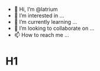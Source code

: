 - 👋 Hi, I’m @latrium
- 👀 I’m interested in ...
- 🌱 I’m currently learning ...
- 💞️ I’m looking to collaborate on ...
- 📫 How to reach me ...

<!---
latrium/latrium is a ✨ special ✨ repository because its `README.md` (this file) appears on your GitHub profile.
You can click the Preview link to take a look at your changes.
--->
# H1
